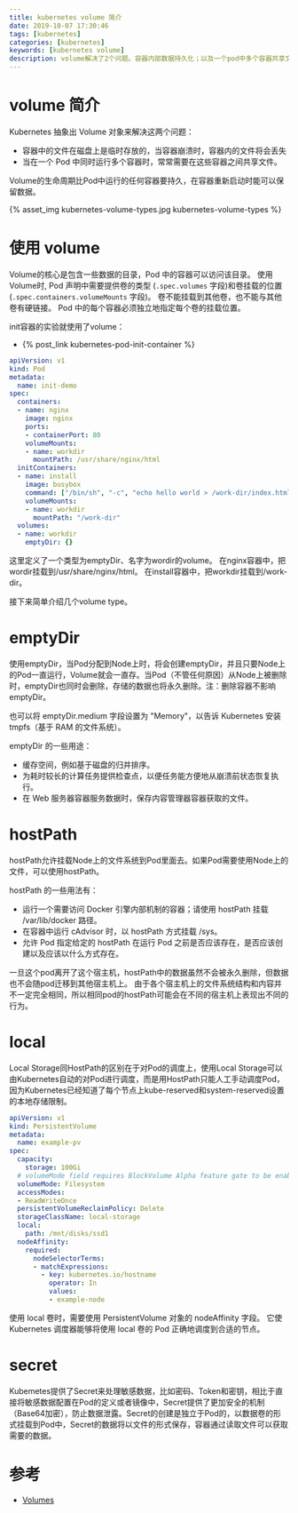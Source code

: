 ```yaml
---
title: kubernetes volume 简介
date: 2019-10-07 17:30:46
tags: [kubernetes]
categories: [kubernetes]
keywords: [kubernetes volume]
description: volume解决了2个问题。容器内部数据持久化；以及一个pod中多个容器共享文件。
---
```

# volume 简介

Kubernetes 抽象出 Volume 对象来解决这两个问题：
- 容器中的文件在磁盘上是临时存放的，当容器崩溃时，容器内的文件将会丢失
- 当在一个 Pod 中同时运行多个容器时，常常需要在这些容器之间共享文件。

<!-- more -->

Volume的生命周期比Pod中运行的任何容器要持久，在容器重新启动时能可以保留数据。

{% asset_img kubernetes-volume-types.jpg kubernetes-volume-types %}

# 使用 volume

Volume的核心是包含一些数据的目录，Pod 中的容器可以访问该目录。 
使用Volume时, Pod 声明中需要提供卷的类型 (`.spec.volumes` 字段)和卷挂载的位置 (`.spec.containers.volumeMounts` 字段)。
卷不能挂载到其他卷，也不能与其他卷有硬链接。 
Pod 中的每个容器必须独立地指定每个卷的挂载位置。

init容器的实验就使用了volume：
- {% post_link kubernetes-pod-init-container %}

```yml
apiVersion: v1
kind: Pod
metadata:
  name: init-demo
spec:
  containers:
  - name: nginx
    image: nginx
    ports:
    - containerPort: 80
    volumeMounts:
    - name: workdir
      mountPath: /usr/share/nginx/html
  initContainers:
  - name: install
    image: busybox
    command: ["/bin/sh", "-c", "echo hello world > /work-dir/index.html"]
    volumeMounts:
    - name: workdir
      mountPath: "/work-dir"
  volumes:
  - name: workdir
    emptyDir: {}
```
这里定义了一个类型为emptyDir、名字为wordir的volume。
在nginx容器中，把wordir挂载到/usr/share/nginx/html。
在install容器中，把workdir挂载到/work-dir。

接下来简单介绍几个volume type。

# emptyDir

使用emptyDir，当Pod分配到Node上时，将会创建emptyDir，并且只要Node上的Pod一直运行，Volume就会一直存。当Pod（不管任何原因）从Node上被删除时，emptyDir也同时会删除，存储的数据也将永久删除。注：删除容器不影响emptyDir。

也可以将 emptyDir.medium 字段设置为 "Memory"，以告诉 Kubernetes 安装 tmpfs（基于 RAM 的文件系统）。

emptyDir 的一些用途：
- 缓存空间，例如基于磁盘的归并排序。
- 为耗时较长的计算任务提供检查点，以便任务能方便地从崩溃前状态恢复执行。
- 在 Web 服务器容器服务数据时，保存内容管理器容器获取的文件。

# hostPath

hostPath允许挂载Node上的文件系统到Pod里面去。如果Pod需要使用Node上的文件，可以使用hostPath。

hostPath 的一些用法有：
- 运行一个需要访问 Docker 引擎内部机制的容器；请使用 hostPath 挂载 /var/lib/docker 路径。
- 在容器中运行 cAdvisor 时，以 hostPath 方式挂载 /sys。
- 允许 Pod 指定给定的 hostPath 在运行 Pod 之前是否应该存在，是否应该创建以及应该以什么方式存在。

一旦这个pod离开了这个宿主机，hostPath中的数据虽然不会被永久删除，但数据也不会随pod迁移到其他宿主机上。
由于各个宿主机上的文件系统结构和内容并不一定完全相同，所以相同pod的hostPath可能会在不同的宿主机上表现出不同的行为。

# local

Local Storage同HostPath的区别在于对Pod的调度上，使用Local Storage可以由Kubernetes自动的对Pod进行调度，而是用HostPath只能人工手动调度Pod，因为Kubernetes已经知道了每个节点上kube-reserved和system-reserved设置的本地存储限制。

```yml
apiVersion: v1
kind: PersistentVolume
metadata:
  name: example-pv
spec:
  capacity:
    storage: 100Gi
  # volumeMode field requires BlockVolume Alpha feature gate to be enabled.
  volumeMode: Filesystem
  accessModes:
  - ReadWriteOnce
  persistentVolumeReclaimPolicy: Delete
  storageClassName: local-storage
  local:
    path: /mnt/disks/ssd1
  nodeAffinity:
    required:
      nodeSelectorTerms:
      - matchExpressions:
        - key: kubernetes.io/hostname
          operator: In
          values:
          - example-node
```

使用 local 卷时，需要使用 PersistentVolume 对象的 nodeAffinity 字段。 它使 Kubernetes 调度器能够将使用 local 卷的 Pod 正确地调度到合适的节点。

# secret

Kubemetes提供了Secret来处理敏感数据，比如密码、Token和密钥，相比于直接将敏感数据配置在Pod的定义或者镜像中，Secret提供了更加安全的机制（Base64加密），防止数据泄露。Secret的创建是独立于Pod的，以数据卷的形式挂载到Pod中，Secret的数据将以文件的形式保存，容器通过读取文件可以获取需要的数据。

# 参考

- [Volumes](https://kubernetes.io/zh/docs/concepts/storage/volumes/)
